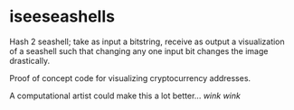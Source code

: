 # iseeseashells

Hash 2 seashell; take as input a bitstring, receive as output a visualization of a seashell such that changing any one input bit changes the image drastically.

Proof of concept code for visualizing cryptocurrency addresses.

A computational artist could make this a lot better... *wink wink*
